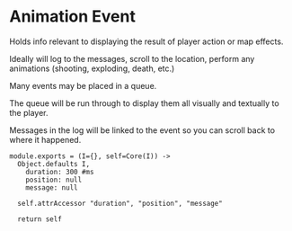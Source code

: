 Animation Event
===============

Holds info relevant to displaying the result of player action or map effects.

Ideally will log to the messages, scroll to the location, perform any animations
(shooting, exploding, death, etc.)

Many events may be placed in a queue.

The queue will be run through to display them all visually and textually to the
player.

Messages in the log will be linked to the event so you can scroll back to where
it happened.

    module.exports = (I={}, self=Core(I)) ->
      Object.defaults I,
        duration: 300 #ms
        position: null
        message: null

      self.attrAccessor "duration", "position", "message"

      return self
